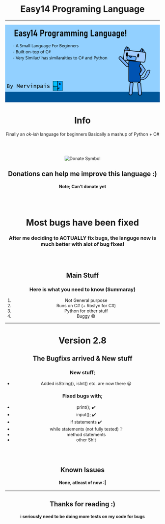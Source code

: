 ﻿<head>
	<link rel="stylesheet" href="README_style.css">
</head>

<center>

<h1>Easy14 Programing Language</h1>

<hr>

<img src="Images/repo%20github%20thumnail.png" alt="Easy14 Repository Thumbnail" width="800"></img>

<div class="modern info">
	<h1 class="modern_title">Info</h1>
	<p>
		Finally an <i>ok-ish</i> language for beginners
		Basically a mashup of Python + C#
	</p>
</div>

<br><br>

<div class="modern notice">
	<img width="75" src="https://www.svgrepo.com/show/86407/donate.svg" alt="Donate Symbol"></img>
	<h2>Donations can help me improve this language :)</h2>
<h4> Note; Can't donate yet </h4>
</div>

<br><br>

<div class="modern important">
	<h1 class="modern_title">Most bugs have been fixed</h1>
	<h3>After me deciding to <b>ACTUALLY</b> fix bugs, the languge now is much better with alot of bug fixes!</h3>
</div>
<br><br>

<div class="modern info2">

<h2>Main Stuff</h2>

<h3>Here is what you need to know (Summaray)</h3>

<ol>
	<li>Not General purpose</li>
	<li>Runs on C# (+ Roslyn for C#)</li>
	<li>Python for other stuff</li>
	<li>Buggy 😅</li>
</ol>

</div>

<hr>

<div class="modern info">

<h1> Version 2.8 </h1>

<h2> The Bugfixs arrived & New stuff </h2>

<h3>New stuff;</h3>

<ul>
    <li>Added isString(), isInt() etc. are now there 😀 </li>
</ul>

<h3>Fixed bugs with;</h3>

<ul>
	<li>print(); ✔️</li>
	<li>input(); ✔️</li>
	<li>if statements ✔️</li>
	<li>while statements (not fully tested) ❔</li>
	<li>method statements</li>
    <li>other Sh!t</li>

</ul>

</div>

<br><br>

<div class="modern warning">

<h2> Known Issues </h2>

<h4> None, atleast of now :| </h4>

</div>
<hr>

<h2> Thanks for reading :) </h2>

<h4>i seriously need to be doing more tests on my code for bugs</h4>
</center>
